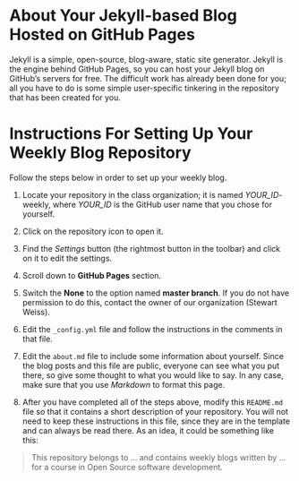 # About Your Jekyll-based Blog Hosted on GitHub Pages


Jekyll is a simple, open-source, blog-aware, static site generator.
Jekyll is the engine behind GitHub Pages, so you can host your 
Jekyll blog on GitHub’s servers for free. The difficult work has
already been done for you; all you have to do is some simple
user-specific tinkering in the repository that has been created for
you.

# Instructions For Setting Up Your Weekly Blog Repository

Follow the steps below in order to set up your weekly blog.

1. Locate your repository in the class organization; 
it is named *YOUR_ID*-weekly, where *YOUR_ID* is the GitHub user name that you
chose for yourself. 

2. Click on the repository icon to open it.

3. Find the *Settings* button (the rightmost button in the toolbar)
and click on it to edit the settings.

4. Scroll down to **GitHub Pages** section.

5. Switch the **None** to the option named **master branch**. 
   If you do not have permission to do this, contact the owner of our
   organization (Stewart Weiss).
    
6. Edit the `_config.yml` file and follow the instructions in the comments in that file.

7. Edit the `about.md` file to include some information about yourself. Since the
blog posts and this file are public, everyone can see what you put there, so 
give some thought to what you would like to say.
In any case, make sure that you use *Markdown* to format this page. 

8. After you have completed all of the steps above, modify this `README.md` file
so that it contains a short description of your repository. 
You will not need to keep these instructions in this file, since they 
are in the template and can always be read there. As an idea, it could be something
like this:

> This repository belongs to ... and contains weekly blogs written by ...
> for a course in Open Source software development.


